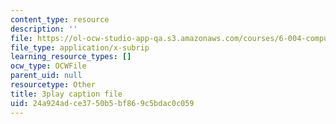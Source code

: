 ```yaml
---
content_type: resource
description: ''
file: https://ol-ocw-studio-app-qa.s3.amazonaws.com/courses/6-004-computation-structures-spring-2017/24a924adce3750b5bf869c5bdac0c059_q38KAGAKORk.vtt
file_type: application/x-subrip
learning_resource_types: []
ocw_type: OCWFile
parent_uid: null
resourcetype: Other
title: 3play caption file
uid: 24a924ad-ce37-50b5-bf86-9c5bdac0c059
---
```

